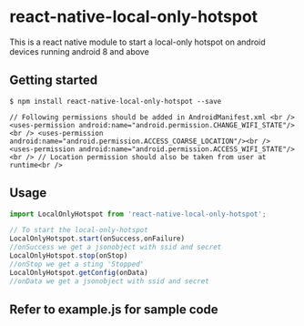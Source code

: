 # react-native-local-only-hotspot
This is a react native module to start a local-only hotspot on android devices running android 8 and above
## Getting started

`$ npm install react-native-local-only-hotspot --save`

`
// Following permissions should be added in AndroidManifest.xml <br />
    <uses-permission android:name="android.permission.CHANGE_WIFI_STATE"/><br />
    <uses-permission android:name="android.permission.ACCESS_COARSE_LOCATION"/><br />
    <uses-permission android:name="android.permission.ACCESS_WIFI_STATE"/><br />
// Location permission should also be taken from user at runtime<br />
`
## Usage
```javascript
import LocalOnlyHotspot from 'react-native-local-only-hotspot';

// To start the local-only-hotspot
LocalOnlyHotspot.start(onSuccess,onFailure)
//onSuccess we get a jsonobject with ssid and secret
LocalOnlyHotspot.stop(onStop)
//onStop we get a sting 'Stopped'
LocalOnlyHotspot.getConfig(onData)
//onData we get a jsonobject with ssid and secret
```

## Refer to example.js for sample code
